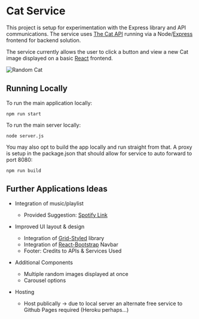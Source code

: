 # Cat Service

This project is setup for experimentation with the Express library and API communications.
The service uses [The Cat API](http://thecatapi.com/) running via a Node/[Express](https://expressjs.com/) frontend for backend solution.

The service currently allows the user to click a button and view a new Cat image displayed on a basic [React](https://reactjs.org/) frontend.

![Random Cat](https://images.pexels.com/photos/20787/pexels-photo.jpg?auto=compress&cs=tinysrgb&h=350)

## Running Locally

To run the main application locally:

```
npm run start
```

To run the main server locally:

```
node server.js
```

You may also opt to build the app locally and run straight from that. A proxy is setup in the package.json that should allow for service to auto forward to port 8080:

```
npm run build
```


## Further Applications Ideas

- Integration of music/playlist
  - Provided Suggestion: [Spotify Link](https://open.spotify.com/user/scott04069419/playlist/721IDYz5WqovHi4ozx1v36)

- Improved UI layout & design
  - Integration of [Grid-Styled](https://github.com/jxnblk/grid-styled) library
  - Integration of [React-Bootstrap](https://react-bootstrap.github.io/components/navbar/) Navbar
  - Footer: Credits to APIs & Services Used

- Additional Components
  - Multiple random images displayed at once
  - Carousel options

- Hosting
  - Host publically -> due to local server an alternate free service to Github Pages required (Heroku perhaps...)
